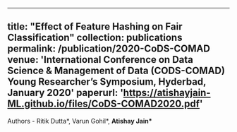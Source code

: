 
---
title: "Effect of Feature Hashing on Fair Classification"
collection: publications
permalink: /publication/2020-CoDS-COMAD
venue: 'International Conference on Data Science & Management of Data (CODS-COMAD)<br/>
Young Researcher’s Symposium, Hyderbad, January 2020'
paperurl: 'https://atishayjain-ML.github.io/files/CoDS-COMAD2020.pdf'
---
Authors - Ritik Dutta\*, Varun Gohil\*, <strong>Atishay Jain\*</strong> <br/>


